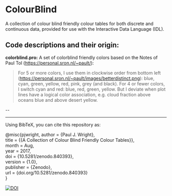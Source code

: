 # ColourBlind
A collection of colour blind friendly colour tables for both discrete and continuous data, provided for use with the Interactive Data Language (IDL).

## Code descriptions and their origin:

**colorblind.pro:**
  A set of colorblind friendly colors based on the Notes of Paul Tol (https://personal.sron.nl/~pault/):
    
  > For 5 or more colors, I use them in clockwise order from bottom left (https://personal.sron.nl/~pault/images/betterdistinct.png): blue, cyan, green, yellow, red, pink, grey (and black). For 4 or fewer colors, I switch cyan and red: blue, red, green, yellow. But I deviate when plot lines have a logical color association, e.g. cloud fraction above oceans blue and above desert yellow.

--

---------------------
Using BibTeX, you can cite this repository as:

@misc{pjwright, 
author = {Paul J. Wright},  
title = {{A Collection of Colour Blind Friendly Colour Tables}},  
month = Aug,  
year = 2017,  
doi = {10.5281/zenodo.840393},  
version = {1.0},  
publisher = {Zenodo},  
url = {doi.org/10.5281/zenodo.840393}   
}

<a href="https://doi.org/10.5281/zenodo.840393"><img src="https://zenodo.org/badge/DOI/10.5281/zenodo.840393.svg" alt="DOI"></a>
